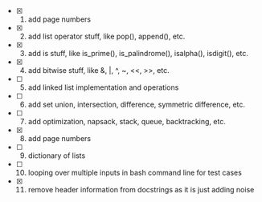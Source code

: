 - [X] 1. add page numbers
- [X] 2. add list operator stuff, like pop(), append(), etc.
- [X] 3. add is stuff, like is_prime(), is_palindrome(), isalpha(), isdigit(), etc.
- [X] 4. add bitwise stuff, like &, |, ^, ~, <<, >>, etc.
- [ ] 5. add linked list implementation and operations
- [ ] 6. add set union, intersection, difference, symmetric difference, etc.
- [ ] 7. add optimization, napsack, stack, queue, backtracking, etc.
- [X] 8. add page numbers
- [ ] 9. dictionary of lists
- [ ] 10. looping over multiple inputs in bash command line for test cases
- [X] 11. remove header information from docstrings as it is just adding noise